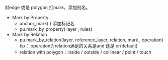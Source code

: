 对edge 或是 polygon 打mark，添加别名。
- Mark by Property
    - anchor_mark( ) 添加标记名
    - pu.mark_by_property( layer , rules)
- Mark by Relation
    - pu.mark_by_relation(layer, reference_layer, relation, mark , operation) tip： operation为relation满足的关系是and 还是 or(default)
    - relation with polygon：inside / outside / collinear / point / touch